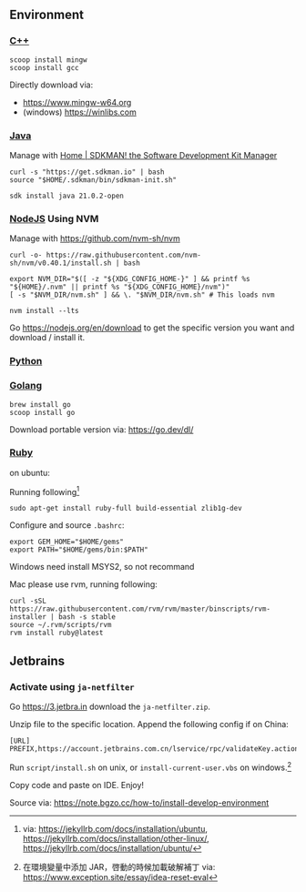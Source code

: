 
## Environment

### [C++](cpp.md)

```shell
scoop install mingw
scoop install gcc
```

Directly download via:

- https://www.mingw-w64.org
- (windows) https://winlibs.com

### [Java](java.md)

Manage with [Home \| SDKMAN! the Software Development Kit Manager](https://sdkman.io)

```shell
curl -s "https://get.sdkman.io" | bash
source "$HOME/.sdkman/bin/sdkman-init.sh"

sdk install java 21.0.2-open
```

### [NodeJS](nodejs) Using NVM

Manage with https://github.com/nvm-sh/nvm

```shell
curl -o- https://raw.githubusercontent.com/nvm-sh/nvm/v0.40.1/install.sh | bash

export NVM_DIR="$([ -z "${XDG_CONFIG_HOME-}" ] && printf %s "${HOME}/.nvm" || printf %s "${XDG_CONFIG_HOME}/nvm")"
[ -s "$NVM_DIR/nvm.sh" ] && \. "$NVM_DIR/nvm.sh" # This loads nvm

nvm install --lts
```

Go https://nodejs.org/en/download to get the specific version you want and download / install it.

### [Python](python.md)

### [Golang](golang.md)

```shell
brew install go
scoop install go
```

Download portable version via: https://go.dev/dl/

### [Ruby](ruby)

on ubuntu:

Running following[^ruby]

```shell
sudo apt-get install ruby-full build-essential zlib1g-dev
```

Configure and source `.bashrc`:

```shell
export GEM_HOME="$HOME/gems"
export PATH="$HOME/gems/bin:$PATH"
```

Windows need install MSYS2, so not recommand

Mac please use rvm, running following:

```shell
curl -sSL https://raw.githubusercontent.com/rvm/rvm/master/binscripts/rvm-installer | bash -s stable
source ~/.rvm/scripts/rvm
rvm install ruby@latest
```

## Jetbrains

### Activate using `ja-netfilter`

Go https://3.jetbra.in download the `ja-netfilter.zip`.

Unzip file to the specific location. Append the following config if on China:

```shell
[URL]
PREFIX,https://account.jetbrains.com.cn/lservice/rpc/validateKey.action
```

Run `script/install.sh` on unix, or `install-current-user.vbs` on windows.[^core-jetbra]

Copy code and paste on IDE. Enjoy!

[^ruby]:via: https://jekyllrb.com/docs/installation/ubuntu, https://jekyllrb.com/docs/installation/other-linux/, https://jekyllrb.com/docs/installation/ubuntu/
[^core-jetbra]: 在環境變量中添加 JAR，啓動的時候加載破解補丁 via: https://www.exception.site/essay/idea-reset-eval

Source via: https://note.bgzo.cc/how-to/install-develop-environment